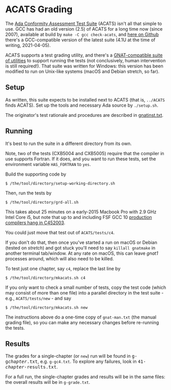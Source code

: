 # ACATS Grading #

The [Ada Conformity Assessment Test Suite](http://www.ada-auth.org/acats.html) (ACATS) isn't all that simple to use. GCC has had an old version (2.5) of ACATS for a long time now (since 2007), available at build by `make -C gcc check-acats`, and [here on Github](https://github.com/simonjwright/ACATS) there's a GCC-compatible version of the latest suite (4.1U at the time of writing, 2021-04-05).

ACATS supports a test grading utility, and there's a [GNAT-compatible suite of utilities](http://www.ada-auth.org/submit-tools.html) to support running the tests (not conclusively, human intervention is still required!). That suite was written for Windows: this version has been modified to run on Unix-like systems (macOS and Debian stretch, so far).

## Setup ##

As written, this suite expects to be installed next to ACATS (that is, `../ACATS` finds ACATS). Set up the tools and necessary Ada source by `./setup.sh`.

The originator's test rationale and procedures are described in [gnatinst.txt](gnatinst.txt).

## Running ##

It's best to run the suite in a different directory from its own.

Note, two of the tests (CXB5004 and CXB5005) require that the compiler in use supports Fortran. If it does, and you want to run these tests, set the environment variable `HAS_FORTRAN` to `yes`.

Build the supporting code by
```shell
$ /the/tool/directory/setup-working-directory.sh
```
Then, run the tests by
```shell
$ /the/tool/directory/grd-all.sh
```

This takes about 25 minutes on a early-2015 Macbook Pro with 2.9 GHz Intel Core i5, but note that up to and including FSF GCC 10 [production compilers hang in C452003](https://gcc.gnu.org/bugzilla/show_bug.cgi?id=88610).

You could just move that test out of `ACATS/tests/c4`.

If you don't do that, then once you've started a run on macOS or Debian (tested on _stretch_) and got stuck you'll need to say `killall gnatmake` in another terminal tab/window. At any rate on macOS, this can leave _gnat1_ processes around, which will also need to be killed.

To test just one chapter, say `c4`, replace the last line by
```shell
$ /the/tool/directory/mkacats.sh c4
```

If you only want to check a small number of tests, copy the test code (which may consist of more than one file) into a parallel directory in the test suite - e.g., `ACATS/tests/new` - and say
```shell
$ /the/tool/directory/mkacats.sh new
```

The instructions above do a one-time copy of `gnat-man.txt` (the manual grading file), so you can make any necessary changes before re-running the tests.

## Results ##

The grades for a single-chapter (or `new`) run will be found in <tt>g-g<i>chapter</i>.txt</tt>, e.g. `g-gc4.txt`. To explore any failures, look in <tt>41-<i>chapter</i>-results.txt</tt>.

For a full run, the single-chapter grades and results will be in the same files: the overall results will be in `g-grade.txt`.
